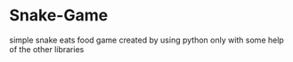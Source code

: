 # Snake-Game
simple snake eats food game created by using python only with some help of the other libraries 
